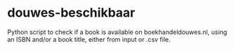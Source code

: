 # douwes-beschikbaar
Python script to check if a book is available on boekhandeldouwes.nl, using an ISBN and/or a book title, either from input or .csv file.
